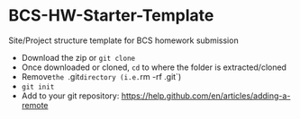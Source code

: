 # BCS-HW-Starter-Template
Site/Project structure template for BCS homework submission

- Download the zip or `git clone`
- Once downloaded or cloned, `cd` to where the folder is extracted/cloned
- Remove`the `.git` directory (i.e. `rm -rf .git`)
- `git init`
- Add to your git repository: https://help.github.com/en/articles/adding-a-remote
